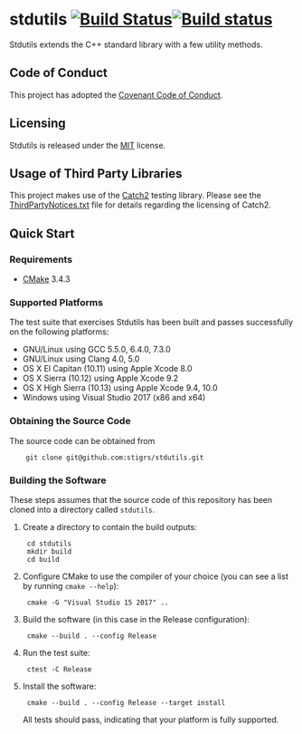 # stdutils [![Build Status](https://travis-ci.org/stigrs/stdutils.svg?branch=master)](https://travis-ci.org/stdutils/numlib)[![Build status](https://ci.appveyor.com/api/projects/status/github/stigrs/stdutils?svg=true)](https://ci.appveyor.com/project/stigrs/stdutils)

Stdutils extends the C++ standard library with a few utility methods.

## Code of Conduct

This project has adopted the [Covenant Code of Conduct](CODE_OF_CONDUCT.md).

## Licensing

Stdutils is released under the [MIT](LICENSE) license.

## Usage of Third Party Libraries

This project makes use of the [Catch2](https://github.com/catchorg/Catch2)
testing library. Please see the [ThirdPartyNotices.txt](ThirdPartyNotices.txt) 
file for details regarding the licensing of Catch2.

## Quick Start

### Requirements

* [CMake](https://cmake.org) 3.4.3

### Supported Platforms

The test suite that exercises Stdutils has been built and passes successfully
on the following platforms:
* GNU/Linux using GCC 5.5.0, 6.4.0, 7.3.0
* GNU/Linux using Clang 4.0, 5.0
* OS X El Capitan (10.11) using Apple Xcode 8.0
* OS X Sierra (10.12) using Apple Xcode 9.2
* OS X High Sierra (10.13) using Apple Xcode 9.4, 10.0 
* Windows using Visual Studio 2017 (x86 and x64)

### Obtaining the Source Code

The source code can be obtained from

        git clone git@github.com:stigrs/stdutils.git

### Building the Software

These steps assumes that the source code of this repository has been cloned
into a directory called `stdutils`.

1. Create a directory to contain the build outputs:

        cd stdutils
        mkdir build
        cd build

2. Configure CMake to use the compiler of your choice (you can see a list by
   running `cmake --help`):

        cmake -G "Visual Studio 15 2017" ..

3. Build the software (in this case in the Release configuration):

        cmake --build . --config Release

4. Run the test suite:

        ctest -C Release

5. Install the software:

        cmake --build . --config Release --target install

   All tests should pass, indicating that your platform is fully supported.
